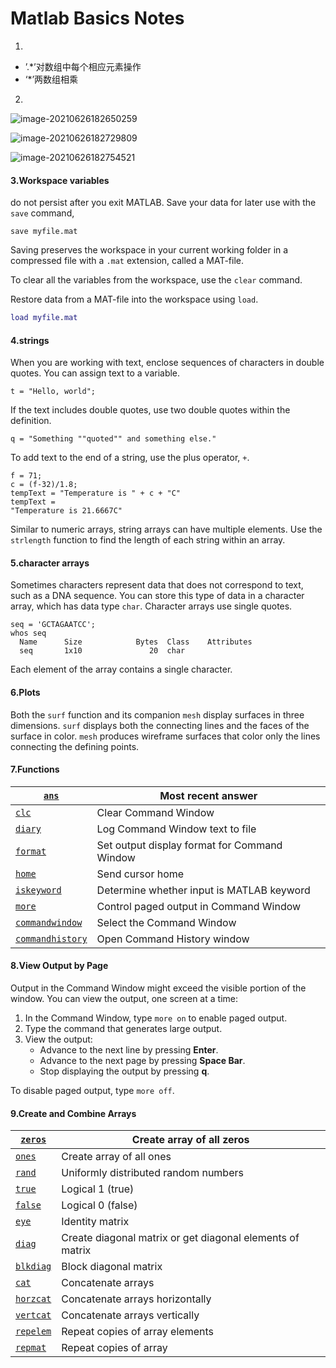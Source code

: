 # Matlab Basics Notes

1.

- ’.*’对数组中每个相应元素操作
- ‘*’两数组相乘

2.

![image-20210626182650259](C:\Users\Mimas\AppData\Roaming\Typora\typora-user-images\image-20210626182650259.png)

![image-20210626182729809](C:\Users\Mimas\AppData\Roaming\Typora\typora-user-images\image-20210626182729809.png)

![image-20210626182754521](C:\Users\Mimas\AppData\Roaming\Typora\typora-user-images\image-20210626182754521.png)

#### 3.Workspace variables

 do not persist after you exit MATLAB. Save your data for later use with the `save` command,

```
save myfile.mat
```

Saving preserves the workspace in your current working folder in a compressed file with a `.mat` extension, called a MAT-file.

To clear all the variables from the workspace, use the `clear` command.

Restore data from a MAT-file into the workspace using `load`.

```matlab
load myfile.mat
```

#### 4.strings

When you are working with text, enclose sequences of characters in double quotes. You can assign text to a variable.

```
t = "Hello, world";
```



If the text includes double quotes, use two double quotes within the definition.

```
q = "Something ""quoted"" and something else."
```

To add text to the end of a string, use the plus operator, `+`.

```
f = 71;
c = (f-32)/1.8;
tempText = "Temperature is " + c + "C"
tempText = 
"Temperature is 21.6667C"
```

Similar to numeric arrays, string arrays can have multiple elements. Use the `strlength` function to find the length of each string within an array.

#### 5.character arrays

Sometimes characters represent data that does not correspond to text, such as a DNA sequence. You can store this type of data in a character array, which has data type `char`. Character arrays use single quotes.

```
seq = 'GCTAGAATCC';
whos seq
  Name      Size            Bytes  Class    Attributes
  seq       1x10               20  char               
```



Each element of the array contains a single character.

#### 6.Plots

Both the `surf` function and its companion `mesh` display surfaces in three dimensions. `surf` displays both the connecting lines and the faces of the surface in color. `mesh` produces wireframe surfaces that color only the lines connecting the defining points.

#### 7.Functions

| [`ans`](https://www.mathworks.com/help/releases/R2021a/matlab/ref/ans.html) | Most recent answer                           |
| ------------------------------------------------------------ | -------------------------------------------- |
| [`clc`](https://www.mathworks.com/help/releases/R2021a/matlab/ref/clc.html) | Clear Command Window                         |
| [`diary`](https://www.mathworks.com/help/releases/R2021a/matlab/ref/diary.html) | Log Command Window text to file              |
| [`format`](https://www.mathworks.com/help/releases/R2021a/matlab/ref/format.html) | Set output display format for Command Window |
| [`home`](https://www.mathworks.com/help/releases/R2021a/matlab/ref/home.html) | Send cursor home                             |
| [`iskeyword`](https://www.mathworks.com/help/releases/R2021a/matlab/ref/iskeyword.html) | Determine whether input is MATLAB keyword    |
| [`more`](https://www.mathworks.com/help/releases/R2021a/matlab/ref/more.html) | Control paged output in Command Window       |
| [`commandwindow`](https://www.mathworks.com/help/releases/R2021a/matlab/ref/commandwindow.html) | Select the Command Window                    |
| [`commandhistory`](https://www.mathworks.com/help/releases/R2021a/matlab/ref/commandhistory.html) | Open Command History window                  |

#### 8.View Output by Page

Output in the Command Window might exceed the visible portion of the window. You can view the output, one screen at a time:

1. In the Command Window, type `more on` to enable paged output.
2. Type the command that generates large output.
3. View the output:
   - Advance to the next line by pressing **Enter**.
   - Advance to the next page by pressing **Space Bar**.
   - Stop displaying the output by pressing **q**.

To disable paged output, type `more off`.

#### 9.Create and Combine Arrays

| [`zeros`](https://www.mathworks.com/help/releases/R2021a/matlab/ref/zeros.html) | Create array of all zeros                                 |
| ------------------------------------------------------------ | --------------------------------------------------------- |
| [`ones`](https://www.mathworks.com/help/releases/R2021a/matlab/ref/ones.html) | Create array of all ones                                  |
| [`rand`](https://www.mathworks.com/help/releases/R2021a/matlab/ref/rand.html) | Uniformly distributed random numbers                      |
| [`true`](https://www.mathworks.com/help/releases/R2021a/matlab/ref/true.html) | Logical 1 (true)                                          |
| [`false`](https://www.mathworks.com/help/releases/R2021a/matlab/ref/false.html) | Logical 0 (false)                                         |
| [`eye`](https://www.mathworks.com/help/releases/R2021a/matlab/ref/eye.html) | Identity matrix                                           |
| [`diag`](https://www.mathworks.com/help/releases/R2021a/matlab/ref/diag.html) | Create diagonal matrix or get diagonal elements of matrix |
| [`blkdiag`](https://www.mathworks.com/help/releases/R2021a/matlab/ref/blkdiag.html) | Block diagonal matrix                                     |
| [`cat`](https://www.mathworks.com/help/releases/R2021a/matlab/ref/double.cat.html) | Concatenate arrays                                        |
| [`horzcat`](https://www.mathworks.com/help/releases/R2021a/matlab/ref/horzcat.html) | Concatenate arrays horizontally                           |
| [`vertcat`](https://www.mathworks.com/help/releases/R2021a/matlab/ref/vertcat.html) | Concatenate arrays vertically                             |
| [`repelem`](https://www.mathworks.com/help/releases/R2021a/matlab/ref/repelem.html) | Repeat copies of array elements                           |
| [`repmat`](https://www.mathworks.com/help/releases/R2021a/matlab/ref/repmat.html) | Repeat copies of array                                    |
